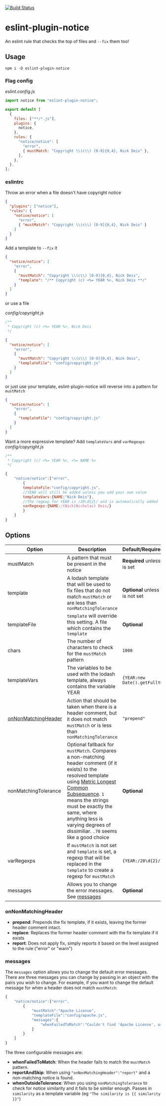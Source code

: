 [![Build Status](https://travis-ci.org/nickdeis/eslint-plugin-notice.svg)](https://travis-ci.org/nickdeis/eslint-plugin-notice)

# eslint-plugin-notice

An eslint rule that checks the top of files and `--fix` them too!

## Usage

`npm i -D eslint-plugin-notice`

### Flag config

_eslint.config.js_

```js
import notice from "eslint-plugin-notice";

export default [
  {
    files: ["**/*.js"],
    plugins: {
      notice,
    },
    rules: {
      "notice/notice": [
        "error",
        { mustMatch: "Copyright \\(c\\) [0-9]{0,4}, Nick Deis" },
      ],
    },
  },
];
```

### eslintrc

Throw an error when a file doesn't have copyright notice

```json
{
  "plugins": ["notice"],
  "rules": {
    "notice/notice": [
      "error",
      { "mustMatch": "Copyright \\(c\\) [0-9]{0,4}, Nick Deis" }
    ]
  }
}
```

Add a template to `--fix` it

```json
{
  "notice/notice": [
    "error",
    {
      "mustMatch": "Copyright \\(c\\) [0-9]{0,4}, Nick Deis",
      "template": "/** Copyright (c) <%= YEAR %>, Nick Deis **/"
    }
  ]
}
```

or use a file

_config/copyright.js_

```js
/**
 * Copyright (c) <%= YEAR %>, Nick Deis
 */
```

```json
{
  "notice/notice": [
    "error",
    {
      "mustMatch": "Copyright \\(c\\) [0-9]{0,4}, Nick Deis",
      "templateFile": "config/copyright.js"
    }
  ]
}
```

or just use your template, eslint-plugin-notice will reverse into a pattern for `mustMatch`

```json
{
  "notice/notice": [
    "error",
    {
      "templateFile": "config/copyright.js"
    }
  ]
}
```

Want a more expressive template? Add `templateVars` and `varRegexps`
_config/copyright.js_

```js
/**
 * Copyright (c) <%= YEAR %>, <%= NAME %>
 */
```

```js
{
    "notice/notice":["error",
        {
        templateFile:"config/copyright.js",
        //YEAR will still be added unless you add your own value
        templateVars:{NAME:"Nick Deis"},
        //The regexp for YEAR is /20\d{2}/ and is automatically added
        varRegexps:{NAME:/(Nick|Nicholas) Deis/}
        }
    ]
}
```

## Options

| Option                                      | Description                                                                                                                                                                                                                                                                                                                                           | Default/Required/Optional                  | Type                   |
| ------------------------------------------- | ----------------------------------------------------------------------------------------------------------------------------------------------------------------------------------------------------------------------------------------------------------------------------------------------------------------------------------------------------- | ------------------------------------------ | ---------------------- |
| mustMatch                                   | A pattern that must be present in the notice                                                                                                                                                                                                                                                                                                          | **Required** unless `template` is set      | RegExp/string          |
| template                                    | A lodash template that will be used to fix files that do not match `mustMatch` or are less than `nonMatchingTolerance`                                                                                                                                                                                                                                | **Optional** unless `mustMatch` is not set | string                 |
| templateFile                                | `template` will override this setting. A file which contains the `template`                                                                                                                                                                                                                                                                           | **Optional**                               | string                 |
| chars                                       | The number of characters to check for the `mustMatch` pattern                                                                                                                                                                                                                                                                                         | `1000`                                     | number                 |
| templateVars                                | The variables to be used with the lodash template, always contains the variable YEAR                                                                                                                                                                                                                                                                  | `{YEAR:new Date().getFullYear()}`          | object                 |
| [onNonMatchingHeader](#onnonmatchingheader) | Action that should be taken when there is a header comment, but it does not match `mustMatch` or is less than `nonMatchingTolerance`                                                                                                                                                                                                                  | `"prepend"`                                | string                 |
| nonMatchingTolerance                        | Optional fallback for `mustMatch`. Compares a non-matching header comment (if it exists) to the resolved template using [Metric Longest Common Subsequence](http://heim.ifi.uio.no/~danielry/StringMetric.pdf). `1` means the strings must be exactly the same, where anything less is varying degrees of dissimiliar. `.70` seems like a good choice | **Optional**                               | number between 0 and 1 |
| varRegexps                                  | If `mustMatch` is not set and `template` is set, a regexp that will be replaced in the `template` to create a regexp for `mustMatch`                                                                                                                                                                                                                  | `{YEAR:/20\d{2}/}`                         | object                 |
| messages                                    | Allows you to change the error messages. See [messages](#messages)                                                                                                                                                                                                                                                                                    | **Optional**                               | object                 |

### onNonMatchingHeader

- **prepend**: Prepends the fix template, if it exists, leaving the former header comment intact.
- **replace**: Replaces the former header comment with the fix template if it exists
- **report**: Does not apply fix, simply reports it based on the level assigned to the rule ("error" or "warn")

### messages

The `messages` option allows you to change the default error messages.
There are three messages you can change by passing in an object with the pairs you wish to change.
For example, if you want to change the default message for when a header does not match `mustMatch`:

```js
{
    "notice/notice":["error",
        {
            "mustMatch":"Apache License",
            "templateFile":"config/apache.js",
            "messages":{
                "whenFailedToMatch":"Couldn't find 'Apache License', are you sure you added it?"
            }
        }
    ]
}
```

The three configurable messages are:

- **whenFailedToMatch**: When the header fails to match the `mustMatch` pattern.
- **reportAndSkip**: When using `"onNonMatchingHeader":"report"` and a non-matching notice is found.
- **whenOutsideTolerance**: When you using `nonMatchingTolerance` to check for notice similarity and it fails to be similar enough. Passes in `similarity` as a template variable (eg `"The similarity is {{ similarity }}"`)

